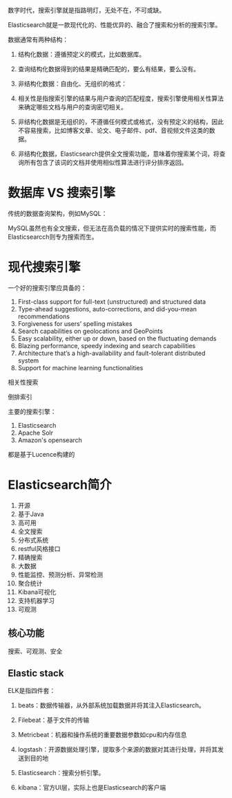 数字时代，搜索引擎就是指路明灯，无处不在，不可或缺。

Elasticsearch就是一款现代化的、性能优异的、融合了搜索和分析的搜索引擎。


数据通常有两种结构：

1. 结构化数据：遵循预定义的模式，比如数据库。

1. 查询结构化数据得到的结果是精确匹配的，要么有结果，要么没有。

1. 非结构化数据：自由化、无组织的格式：

1. 相关性是指搜索引擎的结果与用户查询的匹配程度，搜索引擎使用相关性算法来确定哪些文档与用户的查询密切相关。
2. 非结构化数据是无组织的，不遵循任何模式或格式，没有预定义的结构，因此不容易搜索，比如博客文章、论文、电子邮件、pdf、音视频文件这类的数据。
3. 非结构化数据，Elasticsearch提供全文搜索功能，意味着你搜索某个词，将查询所有包含了该词的文档并使用相似性算法进行评分排序返回。



# 数据库 VS 搜索引擎

传统的数据查询架构，例如MySQL：


MySQL虽然也有全文搜索，但无法在高负载的情况下提供实时的搜索性能，而Elasticsearcch则专为搜索而生。

# 现代搜索引擎

一个好的搜索引擎应具备的：

1. First-class support for full-text (unstructured) and structured data
2. Type-ahead suggestions, auto-corrections, and did-you-mean recommendations
3. Forgiveness for users’ spelling mistakes
4. Search capabilities on geolocations and GeoPoints
5. Easy scalability, either up or down, based on the fluctuating demands
6. Blazing performance, speedy indexing and search capabilities
7. Architecture that’s a high-availability and fault-tolerant distributed system
8. Support for machine learning functionalities



相关性搜索

倒排索引



主要的搜索引擎：

1. Elasticsearch
2. Apache Solr
3. Amazon's opensearch

都是基于Lucence构建的



# Elasticsearch简介

1. 开源
2. 基于Java
3. 高可用
4. 全文搜索
5. 分布式系统
6. restful风格接口
7. 精确搜索
8. 大数据
9. 性能监控、预测分析、异常检测
10. 聚合统计
11. Kibana可视化
12. 支持机器学习
13. 可观测

## 核心功能

搜索、可观测、安全


## Elastic stack

ELK是指四件套：

1. beats：数据传输器，从外部系统加载数据并将其注入Elasticsearch。

1. Filebeat：基于文件的传输
2. Metricbeat：机器和操作系统的重要数据参数如cpu和内存信息

1. logstash：开源数据处理引擎，提取多个来源的数据对其进行处理，并将其发送到目的地
2. Elasticsearch：搜索分析引擎。
3. kibana：官方UI层，实际上也是Elasticsearch的客户端
